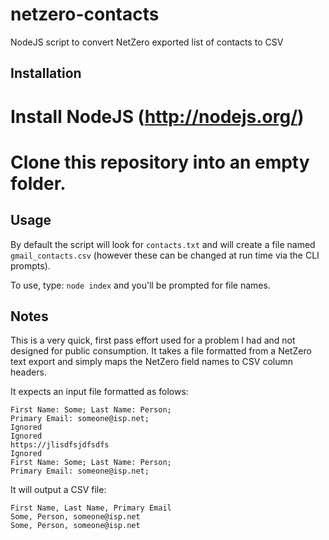 netzero-contacts
================

NodeJS script to convert NetZero exported list of contacts to CSV

## Installation

# Install NodeJS (http://nodejs.org/)
# Clone this repository into an empty folder.

## Usage

By default the script will look for `contacts.txt` and will create a file named `gmail_contacts.csv` (however these can be changed at run time via the CLI prompts).

To use, type: `node index` and you'll be prompted for file names.

## Notes

This is a very quick, first pass effort used for a problem I had and not designed for public consumption.  It takes a file formatted from a NetZero text export and simply maps the NetZero field names to CSV column headers.

It expects an input file formatted as folows:
```
First Name: Some; Last Name: Person;
Primary Email: someone@isp.net;
Ignored
Ignored
https://jlisdfsjdfsdfs
Ignored
First Name: Some; Last Name: Person;
Primary Email: someone@isp.net;
```

It will output a CSV file:
```
First Name, Last Name, Primary Email
Some, Person, someone@isp.net
Some, Person, someone@isp.net
```
